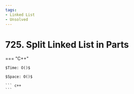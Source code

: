 ```yaml
---
tags:
- Linked List
- Unsolved
---
```



# 725. Split Linked List in Parts

=== "C++"

    $Time: O()$

    $Space: O()$

    ``` c++
    ```